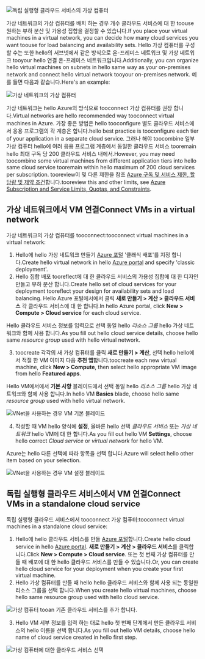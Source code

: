 

![독립 실행형 클라우드 서비스의 가상 컴퓨터](./media/virtual-machines-common-classic-connect-vms/CloudServiceExample.png)

<span data-ttu-id="c4758-102">가상 네트워크의 가상 컴퓨터를 배치 하는 경우 개수 클라우드 서비스에 대 한 toouse 원하는 부하 분산 및 가용성 집합을 결정할 수 있습니다.</span><span class="sxs-lookup"><span data-stu-id="c4758-102">If you place your virtual machines in a virtual network, you can decide how many cloud services you want toouse for load balancing and availability sets.</span></span> <span data-ttu-id="c4758-103">Hello 가상 컴퓨터를 구성할 수는 또한 hello의 서브넷에서 같은 방식으로 온-프레미스 네트워크 및 가상 네트워크 tooyour hello 연결 온-프레미스 네트워크입니다.</span><span class="sxs-lookup"><span data-stu-id="c4758-103">Additionally, you can organize hello virtual machines on subnets in hello same way as your on-premises network and connect hello virtual network tooyour on-premises network.</span></span> <span data-ttu-id="c4758-104">예를 들면 다음과 같습니다.</span><span class="sxs-lookup"><span data-stu-id="c4758-104">Here's an example:</span></span>

![가상 네트워크의 가상 컴퓨터](./media/virtual-machines-common-classic-connect-vms/VirtualNetworkExample.png)

<span data-ttu-id="c4758-106">가상 네트워크는 hello Azure의 방식으로 tooconnect 가상 컴퓨터를 권장 합니다.</span><span class="sxs-lookup"><span data-stu-id="c4758-106">Virtual networks are hello recommended way tooconnect virtual machines in Azure.</span></span> <span data-ttu-id="c4758-107">가장 좋은 방법은 hello tooconfigure 별도 클라우드 서비스에서 응용 프로그램의 각 계층은 합니다.</span><span class="sxs-lookup"><span data-stu-id="c4758-107">hello best practice is tooconfigure each tier of your application in a separate cloud service.</span></span> <span data-ttu-id="c4758-108">그러나 해야 toocombine 일부 가상 컴퓨터 hello에 여러 응용 프로그램 계층에서 동일한 클라우드 서비스 tooremain hello 최대 구독 당 200 클라우드 서비스 내에서.</span><span class="sxs-lookup"><span data-stu-id="c4758-108">However, you may need toocombine some virtual machines from different application tiers into hello same cloud service tooremain within hello maximum of 200 cloud services per subscription.</span></span> <span data-ttu-id="c4758-109">tooreview이 및 다른 제한을 참조 [Azure 구독 및 서비스 제한, 할당량 및 제약 조건](../articles/azure-subscription-service-limits.md)합니다.</span><span class="sxs-lookup"><span data-stu-id="c4758-109">tooreview this and other limits, see [Azure Subscription and Service Limits, Quotas, and Constraints](../articles/azure-subscription-service-limits.md).</span></span>

## <a name="connect-vms-in-a-virtual-network"></a><span data-ttu-id="c4758-110">가상 네트워크에서 VM 연결</span><span class="sxs-lookup"><span data-stu-id="c4758-110">Connect VMs in a virtual network</span></span>
<span data-ttu-id="c4758-111">가상 네트워크의 가상 컴퓨터를 tooconnect:</span><span class="sxs-lookup"><span data-stu-id="c4758-111">tooconnect virtual machines in a virtual network:</span></span>

1. <span data-ttu-id="c4758-112">Hello에 hello 가상 네트워크 만들기 [Azure 포털](../articles/virtual-network/virtual-networks-create-vnet-classic-pportal.md) '클래식 배포'를 지정 합니다.</span><span class="sxs-lookup"><span data-stu-id="c4758-112">Create hello virtual network in hello [Azure portal](../articles/virtual-network/virtual-networks-create-vnet-classic-pportal.md) and specify 'classic deployment'.</span></span>
2. <span data-ttu-id="c4758-113">Hello 집합 배포 tooreflect에 대 한 클라우드 서비스의 가용성 집합에 대 한 디자인 만들고 부하 분산 합니다.</span><span class="sxs-lookup"><span data-stu-id="c4758-113">Create hello set of cloud services for your deployment tooreflect your design for availability sets and load balancing.</span></span> <span data-ttu-id="c4758-114">Hello Azure 포털에서에서 클릭 **새로 만들기 > 계산 > 클라우드 서비스** 각 클라우드 서비스에 대 한 합니다.</span><span class="sxs-lookup"><span data-stu-id="c4758-114">In hello Azure portal, click **New > Compute > Cloud service** for each cloud service.</span></span>

  <span data-ttu-id="c4758-115">Hello 클라우드 서비스 정보를 입력으로 선택 동일 hello _리소스 그룹_ hello 가상 네트워크와 함께 사용 합니다.</span><span class="sxs-lookup"><span data-stu-id="c4758-115">As you fill out hello cloud service details, choose hello same _resource group_ used with hello virtual network.</span></span>

3. <span data-ttu-id="c4758-116">toocreate 각각의 새 가상 컴퓨터를 클릭 **새로 만들기 > 계산**, 선택 hello hello에서 적절 한 VM 이미지 다음 **추천 앱**합니다.</span><span class="sxs-lookup"><span data-stu-id="c4758-116">toocreate each new virtual machine, click **New > Compute**, then select hello appropriate VM image from hello **Featured apps**.</span></span>

  <span data-ttu-id="c4758-117">Hello VM에서에서 **기본 사항** 블레이드에서 선택 동일 hello _리소스 그룹_ hello 가상 네트워크와 함께 사용 합니다.</span><span class="sxs-lookup"><span data-stu-id="c4758-117">In hello VM **Basics** blade, choose hello same _resource group_ used with hello virtual network.</span></span>

  ![VNet을 사용하는 경우 VM 기본 블레이드](./media/virtual-machines-common-classic-connect-vms/CreateVM_Basics_VN.png)

4. <span data-ttu-id="c4758-119">작성할 때 VM hello 양식에 **설정**, 올바른 hello 선택 _클라우드 서비스_ 또는 _가상 네트워크_ hello VM에 대 한 합니다.</span><span class="sxs-lookup"><span data-stu-id="c4758-119">As you fill out hello VM **Settings**, choose hello correct _Cloud service_ or _virtual network_ for hello VM.</span></span>

  <span data-ttu-id="c4758-120">Azure는 hello 다른 선택에 따라 항목을 선택 합니다.</span><span class="sxs-lookup"><span data-stu-id="c4758-120">Azure will select hello other item based on your selection.</span></span>

  ![VNet을 사용하는 경우 VM 설정 블레이드](./media/virtual-machines-common-classic-connect-vms/CreateVM_Settings_VN.png)


## <a name="connect-vms-in-a-standalone-cloud-service"></a><span data-ttu-id="c4758-122">독립 실행형 클라우드 서비스에서 VM 연결</span><span class="sxs-lookup"><span data-stu-id="c4758-122">Connect VMs in a standalone cloud service</span></span>
<span data-ttu-id="c4758-123">독립 실행형 클라우드 서비스에서 tooconnect 가상 컴퓨터:</span><span class="sxs-lookup"><span data-stu-id="c4758-123">tooconnect virtual machines in a standalone cloud service:</span></span>

1. <span data-ttu-id="c4758-124">Hello에 hello 클라우드 서비스를 만들 [Azure 포털](http://portal.azure.com)합니다.</span><span class="sxs-lookup"><span data-stu-id="c4758-124">Create hello cloud service in hello [Azure portal](http://portal.azure.com).</span></span> <span data-ttu-id="c4758-125">**새로 만들기 > 계산 > 클라우드 서비스**를 클릭합니다.</span><span class="sxs-lookup"><span data-stu-id="c4758-125">Click **New > Compute > Cloud service**.</span></span> <span data-ttu-id="c4758-126">또는 첫 번째 가상 컴퓨터를 만들 때 배포에 대 한 hello 클라우드 서비스를 만들 수 있습니다.</span><span class="sxs-lookup"><span data-stu-id="c4758-126">Or, you can create hello cloud service for your deployment when you create your first virtual machine.</span></span>
2. <span data-ttu-id="c4758-127">Hello 가상 컴퓨터를 만들 때 hello hello 클라우드 서비스와 함께 사용 되는 동일한 리소스 그룹을 선택 합니다.</span><span class="sxs-lookup"><span data-stu-id="c4758-127">When you create hello virtual machines, choose hello same resource group used with hello cloud service.</span></span>

  ![가상 컴퓨터 tooan 기존 클라우드 서비스를 추가 합니다.](./media/virtual-machines-common-classic-connect-vms/CreateVM_Basics_SA.png)

3.  <span data-ttu-id="c4758-129">Hello VM 세부 정보를 입력 하는 대로 hello 첫 번째 단계에서 만든 클라우드 서비스의 hello 이름을 선택 합니다.</span><span class="sxs-lookup"><span data-stu-id="c4758-129">As you fill out hello VM details, choose hello name of cloud service created in hello first step.</span></span>

  ![가상 컴퓨터에 대한 클라우드 서비스 선택](./media/virtual-machines-common-classic-connect-vms/CreateVM_Settings_SA.png)
